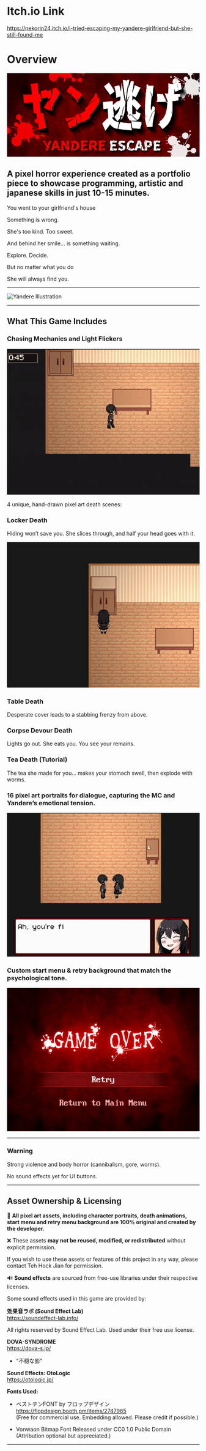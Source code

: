 # Itch.io Link

https://nekorin24.itch.io/i-tried-escaping-my-yandere-girlfriend-but-she-still-found-me

# Overview

![Banner](Assets/Readme%20Assets/gametitleBannerv3.jpg)

## A pixel horror experience created as a portfolio piece to showcase programming, artistic and japanese skills in just 10-15 minutes.

You went to your girlfriend's house

Something is wrong.

She's too kind. Too sweet.

And behind her smile… is something waiting.


Explore. Decide.

But no matter what you do

She will always find you.

---

![Yandere Illustration](Assets/Readme%20Assets/yanderev2.jpg)

---
## What This Game Includes

### Chasing Mechanics and Light Flickers

![Chasing](Assets/Readme%20Assets/Game%202.gif)

4 unique, hand-drawn pixel art death scenes:

### Locker Death

Hiding won’t save you. She slices through, and half your head goes with it.

![Locker Death](Assets/Readme%20Assets/Game%203.gif)

### Table Death
Desperate cover leads to a stabbing frenzy from above.

### Corpse Devour Death
Lights go out. She eats you. You see your remains.

### Tea Death (Tutorial)
The tea she made for you… makes your stomach swell, then explode with worms.

### 16 pixel art portraits for dialogue, capturing the MC and Yandere’s emotional tension.
![Conversation](Assets/Readme%20Assets/Game%201.gif)

### Custom start menu & retry background that match the psychological tone.

![Retry Menu](Assets/Readme%20Assets/retrypage.png)

---

### Warning

Strong violence and body horror (cannibalism, gore, worms).

No sound effects yet for UI buttons.

---

## Asset Ownership & Licensing

🎨 **All pixel art assets, including character portraits, death animations, start menu and retry menu background are 100% original and created by the developer.**

❌ These assets **may not be reused, modified, or redistributed** without explicit permission.

If you wish to use these assets or features of this project in any way, please contact Teh Hock Jian for permission.

🔊 **Sound effects** are sourced from free-use libraries under their respective licenses.

Some sound effects used in this game are provided by:

**効果音ラボ (Sound Effect Lab)**  
https://soundeffect-lab.info/

All rights reserved by Sound Effect Lab. Used under their free use license.

**DOVA-SYNDROME**  
https://dova-s.jp/
- "不穏な影" 

**Sound Effects: OtoLogic**  
https://otologic.jp/

**Fonts Used:**

- ベストテンFONT by フロップデザイン  
  https://flopdesign.booth.pm/items/2747965  
  (Free for commercial use. Embedding allowed. Please credit if possible.)

- Vonwaon Bitmap Font
  Released under CC0 1.0 Public Domain  
  (Attribution optional but appreciated.)

---
